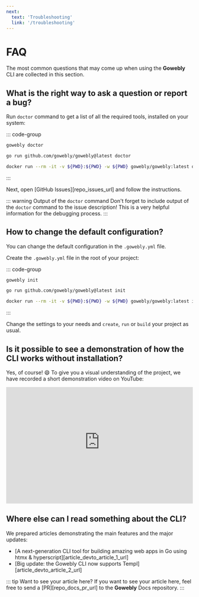 ```yaml
---
next:
  text: 'Troubleshooting'
  link: '/troubleshooting'
---
```


# FAQ

The most common questions that may come up when using the **Gowebly** CLI are collected in this section.

<!--@include: ./parts/block_cant-find-answer.md-->

## What is the right way to ask a question or report a bug?

Run `doctor` command to get a list of all the required tools, installed on your system:

::: code-group
``` bash [CLI]
gowebly doctor
```

``` bash [Go]
go run github.com/gowebly/gowebly@latest doctor
```

``` bash [Docker]
docker run --rm -it -v ${PWD}:${PWD} -w ${PWD} gowebly/gowebly:latest doctor
```
:::

Next, open [GitHub Issues][repo_issues_url] and follow the instructions.

::: warning Output of the `doctor` command
Don't forget to include output of the `doctor` command to the issue description! This is a very helpful information for the debugging process.
:::

## How to change the default configuration?

You can change the default configuration in the `.gowebly.yml` file.

Create the `.gowebly.yml` file in the root of your project:

::: code-group
``` bash [CLI]
gowebly init
```

``` bash [Go]
go run github.com/gowebly/gowebly@latest init
```

``` bash [Docker]
docker run --rm -it -v ${PWD}:${PWD} -w ${PWD} gowebly/gowebly:latest init
```
:::

Change the settings to your needs and `create`, `run` or `build` your project as usual.

## Is it possible to see a demonstration of how the CLI works without installation?

Yes, of course! :smile: To give you a visual understanding of the project, we have recorded a short demonstration video on YouTube:

<iframe width="100%" height="315" src="https://www.youtube-nocookie.com/embed/qazYscnLku4?si=GQSiQS0Aaib-T6zD&amp;controls=0" title="YouTube video player" frameborder="0" allow="accelerometer; autoplay; clipboard-write; encrypted-media; gyroscope; picture-in-picture; web-share" allowfullscreen></iframe>

## Where else can I read something about the CLI?

We prepared articles demonstrating the main features and the major updates:

- [A next-generation CLI tool for building amazing web apps in Go using htmx & hyperscript][article_devto_article_1_url]
- [Big update: the Gowebly CLI now supports Templ][article_devto_article_2_url]

::: tip Want to see your article here?
If you want to see your article here, feel free to send a [PR][repo_docs_pr_url] to the **Gowebly** Docs repository.
:::

<!--@include: ./parts/links.md-->
